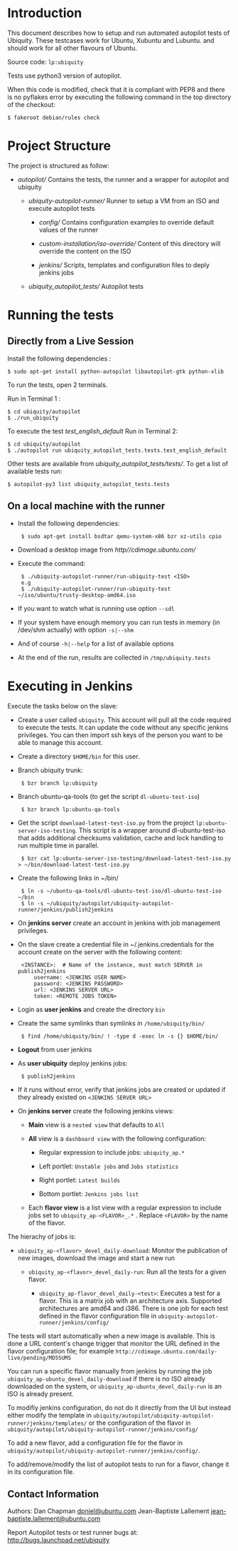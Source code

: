 Introduction
============

This document describes how to setup and run automated autopilot tests of
Ubiquity. These testcases work for Ubuntu, Xubuntu and Lubuntu. and should work
for all other flavours of Ubuntu.

Source code: `lp:ubiquity`

Tests use python3 version of autopilot.

When this code is modified, check that it is compliant with PEP8 and there is
no pyflakes error by executing the following command in the top directory of
the checkout:

    $ fakeroot debian/rules check


Project Structure
=================

The project is structured as follow:

 * *autopilot/* Contains the tests, the runner and a wrapper for autopilot and
   ubiquity

   * *ubiquity-autopilot-runner/* Runner to setup a VM from an ISO
     and execute autopilot tests

     * *config/* Contains configuration examples to override default values of
       the runner

     * *custom-installation/iso-override/* Content of this directory will
       override the content on the ISO

     * *jenkins/* Scripts, templates and configuration files to deply jenkins
       jobs

   * *ubiquity_autopilot_tests/* Autopilot tests


Running the tests
=================

Directly from a Live Session
----------------------------

Install the following dependencies :

    $ sudo apt-get install python-autopilot libautopilot-gtk python-xlib

To run the tests, open 2 terminals.

Run in Terminal 1 :

    $ cd ubiquity/autopilot
    $ ./run_ubiquity

To execute the test *test_english_default* Run in Terminal 2:

    $ cd ubiquity/autopilot
    $ ./autopilot run ubiquity_autopilot_tests.tests.test_english_default

Other tests are available from *ubiquity_autopilot_tests/tests/*. To get a list
of available tests run:

    $ autopilot-py3 list ubiquity_autopilot_tests.tests

On a local machine with the runner
----------------------------------

 * Install the following dependencies:

        $ sudo apt-get install bsdtar qemu-system-x86 bzr xz-utils cpio

 * Download a desktop image from *http//cdimage.ubuntu.com/*

 * Execute the command:
    
        $ ./ubiquity-autopilot-runner/run-ubiquity-test <ISO> 
        e.g
        $ ./ubiquity-autopilot-runner/run-ubiquity-test ~/iso/ubuntu/trusty-desktop-amd64.iso

 * If you want to watch what is running use option `--sdl`

 * If your system have enough memory you can run tests in memory (in /dev/shm
   actually) with option `-s|--shm`

 * And of course `-h|--help` for a list of available options

 * At the end of the run, results are collected in `/tmp/ubiquity.tests`

Executing in Jenkins
====================

Execute the tasks below on the slave:

 * Create a user called `ubiquity`. This account will pull all the code
   required to execute the tests. It can update the code without any specific
   jenkins privileges. You can then import ssh keys of the person you want to
   be able to manage this account.

 * Create a directory `$HOME/bin` for this user.

 * Branch ubiquity trunk:

        $ bzr branch lp:ubiquity

 * Branch ubuntu-qa-tools (to get the script `dl-ubuntu-test-iso`)

        $ bzr branch lp:ubuntu-qa-tools

 * Get the script `download-latest-test-iso.py` from the project
   `lp:ubuntu-server-iso-testing`. This script is a wrapper around
   dl-ubuntu-test-iso that adds additional checksums validation, cache and lock
   handling to run multiple time in parallel.

        $ bzr cat lp:ubuntu-server-iso-testing/download-latest-test-iso.py > ~/bin/download-latest-test-iso.py

 * Create the following links in ~/bin/

        $ ln -s ~/ubuntu-qa-tools/dl-ubuntu-test-iso/dl-ubuntu-test-iso ~/bin
        $ ln -s ~/ubiquity/autopilot/ubiquity-autopilot-runner/jenkins/publish2jenkins

 * On **jenkins server** create an account in jenkins with job management
   privileges.
   
 * On the slave create a credential file in ~/.jenkins.credentials for the
   account create on the server with the following content:

        <INSTANCE>:  # Name of the instance, must match SERVER in publish2jenkins
            username: <JENKINS USER NAME>
            password: <JENKINS PASSWORD>
            url: <JENKINS SERVER URL>
            token: <REMOTE JOBS TOKEN>

 * Login as **user jenkins** and create the directory `bin`

 * Create the same symlinks than symlinks in `/home/ubiquity/bin/`

        $ find /home/ubiquity/bin/ ! -type d -exec ln -s {} $HOME/bin/

 * **Logout** from user jenkins

 * As **user ubiquity** deploy jenkins jobs:

        $ publish2jenkins

 * If it runs without error, verify that jenkins jobs are created or updated if
   they already existed on `<JENKINS SERVER URL>`

 * On **jenkins server** create the following jenkins views:
   
   * **Main** view is a `nested view` that defaults to `All`
   
   * **All** view is a `dashboard view` with the following configuration:

     * Regular expression to include jobs: `ubiquity_ap.*`

     * Left portlet: `Unstable jobs` and `Jobs statistics`

     * Right portlet: `Latest builds`

     * Bottom portlet: `Jenkins jobs list`

   * Each **flavor view** is a list view with a regular expression to include
     jobs set to `ubiquity_ap-<FLAVOR>_.*` . Replace `<FLAVOR>` by the name of
     the flavor.

The hierachy of jobs is:

 * `ubiquity_ap-<flavor>_devel_daily-download`: Monitor the publication of new
   images, download the image and start a new run

   * `ubiquity_ap-<flavor>_devel_daily-run`: Run all the tests for a given
     flavor.

     * `ubiquity_ap-flavor_devel_daily-<test>`: Executes a test for a flavor.
       This is a matrix job with an architecture axis. Supported architectures
       are amd64 and i386.
       There is one job for each test defined in the flavor
       configuration file in `ubiquity-autopilot-runner/jenkins/config/`

The tests will start automatically when a new image is available. This is done
a URL content's change trigger that monitor the URL defined in the flavor
configuration file; for example
`http://cdimage.ubuntu.com/daily-live/pending/MD5SUMS`

You can run a specific flavor manually from jenkins by running the job
`ubiquity_ap-ubuntu_devel_daily-download` if there is no ISO already downloaded
on the system, or `ubiquity_ap-ubuntu_devel_daily-run` is an ISO is already
present.

To modifiy jenkins configuration, do not do it directly from the UI but instead
either modify the template in
`ubiquity/autopilot/ubiquity-autopilot-runner/jenkins/templates/` or the configuration
of the flavor in `ubiquity/autopilot/ubiquity-autopilot-runner/jenkins/config/`

To add a new flavor, add a configuration file for the flavor in
`ubiquity/autopilot/ubiquity-autopilot-runner/jenkins/config/`.

To add/remove/modify the list of autopilot tests to run for a flavor, change it
in its configuration file.

Contact Information
-------------------

Authors: 
    Dan Chapman <dpniel@ubuntu.com>
    Jean-Baptiste Lallement <jean-baptiste.lallement@ubuntu.com>

Report Autopilot tests or test runner bugs at: http://bugs.launchpad.net/ubiquity
